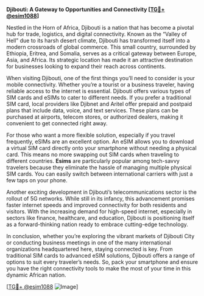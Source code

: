 **Djibouti: A Gateway to Opportunities and Connectivity [[TG💪+ @esim1088](https://t.me/s/esim1088)]**

Nestled in the Horn of Africa, Djibouti is a nation that has become a pivotal hub for trade, logistics, and digital connectivity. Known as the “Valley of Hell” due to its harsh desert climate, Djibouti has transformed itself into a modern crossroads of global commerce. This small country, surrounded by Ethiopia, Eritrea, and Somalia, serves as a critical gateway between Europe, Asia, and Africa. Its strategic location has made it an attractive destination for businesses looking to expand their reach across continents.

When visiting Djibouti, one of the first things you’ll need to consider is your mobile connectivity. Whether you’re a tourist or a business traveler, having reliable access to the internet is essential. Djibouti offers various types of SIM cards and eSIMs to cater to different needs. If you prefer a traditional SIM card, local providers like Djibnet and Aritel offer prepaid and postpaid plans that include data, voice, and text services. These plans can be purchased at airports, telecom stores, or authorized dealers, making it convenient to get connected right away.

For those who want a more flexible solution, especially if you travel frequently, eSIMs are an excellent option. An eSIM allows you to download a virtual SIM card directly onto your smartphone without needing a physical card. This means no more swapping out SIM cards when traveling to different countries. **Esims** are particularly popular among tech-savvy travelers because they eliminate the hassle of managing multiple physical SIM cards. You can easily switch between international carriers with just a few taps on your phone.

Another exciting development in Djibouti’s telecommunications sector is the rollout of 5G networks. While still in its infancy, this advancement promises faster internet speeds and improved connectivity for both residents and visitors. With the increasing demand for high-speed internet, especially in sectors like finance, healthcare, and education, Djibouti is positioning itself as a forward-thinking nation ready to embrace cutting-edge technology.

In conclusion, whether you’re exploring the vibrant markets of Djibouti City or conducting business meetings in one of the many international organizations headquartered here, staying connected is key. From traditional SIM cards to advanced eSIM solutions, Djibouti offers a range of options to suit every traveler’s needs. So, pack your smartphone and ensure you have the right connectivity tools to make the most of your time in this dynamic African nation.

[[TG💪+ @esim1088](https://t.me/s/esim1088) ![Image](https://i.postimg.cc/Y0z9fWf4/image.png)]